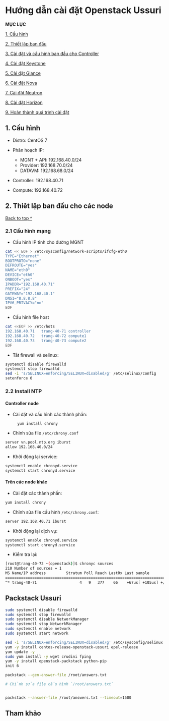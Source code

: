 # Hướng dẫn cài đặt Openstack Ussuri 

<a name="#"></a>

**MỤC LỤC**

[1. Cấu hình](#topo)

[2. Thiết lập ban đầu](#begin)

[3. Cài đặt và cấu hình ban đầu cho Controller](#ctl)

[4. Cài đặt Keystone](#keystone)

[5. Cài đặt Glance](#glance)

[6. Cài đặt Nova](#nova)

[7. Cài đặt Neutron](#neutron)

[8. Cài đặt Horizon](#horizon)

[9. Hoàn thành quá trình cài đặt](#finish)


<a name="topo"></a>
## 1. Cấu hình 

* Distro: CentOS 7

* Phân hoạch IP:

	* MGNT + API: 192.168.40.0/24
	* Provider: 192.168.70.0/24
	* DATAVM: 192.168.68.0/24

* Controller: 192.168.40.71
* Compute: 192.168.40.72

<a name="begin"></a>
## 2. Thiêt lập ban đầu cho các node

[Back to top ^](#)

### 2.1 Cấu hình mạng

* Cấu hình IP tĩnh cho đường MGNT

```sh
cat << EOF > /etc/sysconfig/network-scripts/ifcfg-eth0
TYPE="Ethernet"
BOOTPROTO="none"
DEFROUTE="yes"
NAME="eth0"
DEVICE="eth0"
ONBOOT="yes"
IPADDR="192.168.40.71"
PREFIX="24"
GATEWAY="192.168.40.1"
DNS1="8.8.8.8"
IPV6_PRIVACY="no"
EOF
```

* Cấu hình file host

```sh 
cat <<EOF >> /etc/hots
192.168.40.71   trang-40-71 controller
192.168.40.72   trang-40-72 compute1
192.168.40.73   trang-40-73 compute2
EOF
```

* Tắt firewall và selinux:

```sh
systemctl disable firewalld
systemctl stop firewalld
sed -i 's/SELINUX=enforcing/SELINUX=disabled/g' /etc/selinux/config
setenforce 0
```


### 2.2 Install NTP  

#### Controller node

* Cài đặt và cấu hình các thành phần:

		yum install chrony

* Chỉnh sửa file `/etc/chrony.conf`

```sh
server vn.pool.ntp.org iburst
allow 192.168.40.0/24
```

* Khởi động lại service:

```sh
systemctl enable chronyd.service
systemctl start chronyd.service
```


#### Trên các node khác

* Cài đặt các thành phần:


```sh
yum install chrony
```

* Chỉnh sửa file cấu hình `/etc/chrony.conf`:

```sh
server 192.168.40.71 iburst
```

* Khởi động lại dịch vụ:

```sh
systemctl enable chronyd.service
systemctl start chronyd.service	
```

* Kiểm tra lại:

```sh
[root@trang-40-72 ~(openstack)]$ chronyc sources
210 Number of sources = 1
MS Name/IP address         Stratum Poll Reach LastRx Last sample
===============================================================================
^* trang-40-71                   4   9   377    66    +67us[ +105us] +/-  142ms
```








## Packstack Ussuri


```sh
sudo systemctl disable firewalld
sudo systemctl stop firewalld
sudo systemctl disable NetworkManager
sudo systemctl stop NetworkManager
sudo systemctl enable network
sudo systemctl start network

sed -i 's/SELINUX=enforcing/SELINUX=disabled/g' /etc/sysconfig/selinux
yum -y install centos-release-openstack-ussuri epel-release 
yum update -y
sudo yum install -y wget crudini fping
yum -y install openstack-packstack python-pip
init 6

packstack --gen-answer-file /root/answers.txt

# Chỉnh sửa file cấu hình `/root/answers.txt`


packstack --answer-file /root/answers.txt --timeout=1500
```




## Tham khảo

